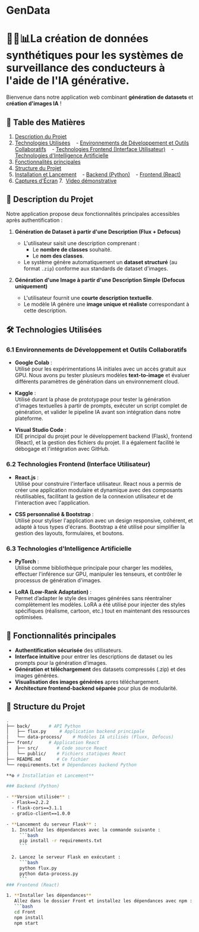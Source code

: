 # GenData

# 🚗🤖📊La création de données synthétiques pour les systèmes de surveillance des conducteurs à l'aide de l'IA générative.


Bienvenue dans notre application web combinant **génération de datasets** et **création d'images IA** !

## 📑 Table des Matières

1. [Description du Projet](#description-du-projet)
2. [Technologies Utilisées](#technologies-utilisees)
   - [Environnements de Développement et Outils Collaboratifs](#61-environnements-de-developpement-et-outils-collaboratifs)
   - [Technologies Frontend (Interface Utilisateur)](#62-technologies-frontend-interface-utilisateur)
   - [Technologies d'Intelligence Artificielle](#63-technologies-dintelligence-artificielle)
3. [Fonctionnalités principales](#fonctionnalites-principales)
4. [Structure du Projet](#structure-du-projet)
5. [Installation et Lancement](#installation-et-lancement)
   - [Backend (Python)](#backend-python)
   - [Frontend (React)](#frontend-react)
6. [Captures d'Écran](#captures-decran)
7.  [Video démonstrative](#video-demonstrative)


## 🚀 Description du Projet

Notre application propose deux fonctionnalités principales accessibles après authentification :

1. **Génération de Dataset à partir d'une Description (Flux + Defocus)**  
   - L'utilisateur saisit une description comprenant :
     - Le **nombre de classes** souhaité.
     - Le **nom des classes**.
   - Le système génère automatiquement un **dataset structuré** (au format `.zip`) conforme aux standards de dataset d'images.

2. **Génération d'une Image à partir d'une Description Simple (Defocus uniquement)**  
   - L'utilisateur fournit une **courte description textuelle**.
   - Le modèle IA génère une **image unique et réaliste** correspondant à cette description.

## 🛠️ Technologies Utilisées

### 6.1 Environnements de Développement et Outils Collaboratifs

- **Google Colab** :  
  Utilisé pour les expérimentations IA initiales avec un accès gratuit aux GPU. Nous avons pu tester plusieurs modèles **text-to-image** et évaluer différents paramètres de génération dans un environnement cloud.

- **Kaggle** :  
  Utilisé durant la phase de prototypage pour tester la génération d'images textuelles à partir de prompts, exécuter un script complet de génération, et valider le pipeline IA avant son intégration dans notre plateforme.

- **Visual Studio Code** :  
  IDE principal du projet pour le développement backend (Flask), frontend (React), et la gestion des fichiers du projet. Il a également facilité le débogage et l'intégration avec GitHub.

### 6.2 Technologies Frontend (Interface Utilisateur)

- **React.js** :  
  Utilisé pour construire l'interface utilisateur. React nous a permis de créer une application modulaire et dynamique avec des composants réutilisables, facilitant la gestion de la connexion utilisateur et de l'interaction avec l'application.

- **CSS personnalisé & Bootstrap** :  
  Utilisé pour styliser l'application avec un design responsive, cohérent, et adapté à tous types d'écrans. Bootstrap a été utilisé pour simplifier la gestion des layouts, formulaires, et boutons.

### 6.3 Technologies d'Intelligence Artificielle

- **PyTorch** :  
  Utilisé comme bibliothèque principale pour charger les modèles, effectuer l'inférence sur GPU, manipuler les tenseurs, et contrôler le processus de génération d'images.

- **LoRA (Low-Rank Adaptation)** :  
  Permet d’adapter le style des images générées sans réentraîner complètement les modèles. LoRA a été utilisé pour injecter des styles spécifiques (réalisme, cartoon, etc.) tout en maintenant des ressources optimisées.

## 🔑 Fonctionnalités principales

- **Authentification sécurisée** des utilisateurs.
- **Interface intuitive** pour entrer les descriptions de dataset ou les prompts pour la génération d'images.
- **Génération et téléchargement** des datasets compressés (.zip) et des images générées.
- **Visualisation des images générées** apres téléchargement.
- **Architecture frontend-backend séparée** pour plus de modularité.

## 📂 Structure du Projet
```bash
.
├── back/       # API Python
│   ├── flux.py     # Application backend principale
│   └── data-process/    # Modèles IA utilisés (Fluxx, Defocus)
├── front/      # Application React
│   ├── src/       # Code source React
│   └── public/    # Fichiers statiques React
├── README.md      # Ce fichier
└── requirements.txt # Dépendances backend Python

**⚙️ # Installation et Lancement**

### Backend (Python)

- **Version utilisée** :
  - Flask==2.2.2
  - flask-cors==3.1.1
  - gradio-client==1.0.0

- **Lancement du serveur Flask** :
  1. Installez les dépendances avec la commande suivante :
     ```bash
     pip install -r requirements.txt
     ```

  2. Lancez le serveur Flask en exécutant :
     ```bash
     python flux.py
     python data-process.py
     ```
### Frontend (React)

1. **Installer les dépendances**  
   Allez dans le dossier Front et installez les dépendances avec npm :
   ```bash
   cd Front
   npm install
   npm start

